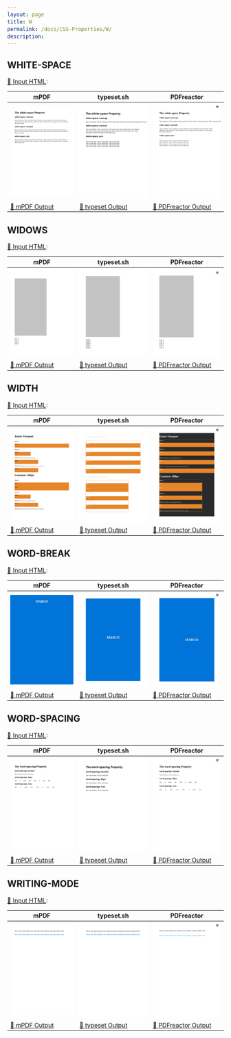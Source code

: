 ```yaml
---
layout: page
title: W
permalink: /docs/CSS-Properties/W/
description: 
---
```




## WHITE-SPACE

[📄 Input HTML](/html/CSS%20Properties/W/white-space.html):

| mPDF | typeset.sh | PDFreactor |
|---------|---------|---------|
| ![mPDF Preview](mpdf__html_CSS_Properties_W_white-space.html.png) | ![typeset Preview](typeset__html_CSS_Properties_W_white-space.html.png) | ![PDFreactor Preview](pdfreactor__html_CSS_Properties_W_white-space.html.png) |
| [📕 mPDF Output](mpdf__html_CSS_Properties_W_white-space.html.pdf) | [📕 typeset Output](typeset__html_CSS_Properties_W_white-space.html.pdf) | [📕 PDFreactor Output](pdfreactor__html_CSS_Properties_W_white-space.html.pdf) |

## WIDOWS

[📄 Input HTML](/html/CSS%20Properties/W/widows.html):

| mPDF | typeset.sh | PDFreactor |
|---------|---------|---------|
| ![mPDF Preview](mpdf__html_CSS_Properties_W_widows.html.png) | ![typeset Preview](typeset__html_CSS_Properties_W_widows.html.png) | ![PDFreactor Preview](pdfreactor__html_CSS_Properties_W_widows.html.png) |
| [📕 mPDF Output](mpdf__html_CSS_Properties_W_widows.html.pdf) | [📕 typeset Output](typeset__html_CSS_Properties_W_widows.html.pdf) | [📕 PDFreactor Output](pdfreactor__html_CSS_Properties_W_widows.html.pdf) |

## WIDTH

[📄 Input HTML](/html/CSS%20Properties/W/width.html):

| mPDF | typeset.sh | PDFreactor |
|---------|---------|---------|
| ![mPDF Preview](mpdf__html_CSS_Properties_W_width.html.png) | ![typeset Preview](typeset__html_CSS_Properties_W_width.html.png) | ![PDFreactor Preview](pdfreactor__html_CSS_Properties_W_width.html.png) |
| [📕 mPDF Output](mpdf__html_CSS_Properties_W_width.html.pdf) | [📕 typeset Output](typeset__html_CSS_Properties_W_width.html.pdf) | [📕 PDFreactor Output](pdfreactor__html_CSS_Properties_W_width.html.pdf) |

## WORD-BREAK

[📄 Input HTML](/html/CSS%20Properties/W/word-break.html):

| mPDF | typeset.sh | PDFreactor |
|---------|---------|---------|
| ![mPDF Preview](mpdf__html_CSS_Properties_W_word-break.html.png) | ![typeset Preview](typeset__html_CSS_Properties_W_word-break.html.png) | ![PDFreactor Preview](pdfreactor__html_CSS_Properties_W_word-break.html.png) |
| [📕 mPDF Output](mpdf__html_CSS_Properties_W_word-break.html.pdf) | [📕 typeset Output](typeset__html_CSS_Properties_W_word-break.html.pdf) | [📕 PDFreactor Output](pdfreactor__html_CSS_Properties_W_word-break.html.pdf) |

## WORD-SPACING

[📄 Input HTML](/html/CSS%20Properties/W/word-spacing.html):

| mPDF | typeset.sh | PDFreactor |
|---------|---------|---------|
| ![mPDF Preview](mpdf__html_CSS_Properties_W_word-spacing.html.png) | ![typeset Preview](typeset__html_CSS_Properties_W_word-spacing.html.png) | ![PDFreactor Preview](pdfreactor__html_CSS_Properties_W_word-spacing.html.png) |
| [📕 mPDF Output](mpdf__html_CSS_Properties_W_word-spacing.html.pdf) | [📕 typeset Output](typeset__html_CSS_Properties_W_word-spacing.html.pdf) | [📕 PDFreactor Output](pdfreactor__html_CSS_Properties_W_word-spacing.html.pdf) |

## WRITING-MODE

[📄 Input HTML](/html/CSS%20Properties/W/writing-mode.html):

| mPDF | typeset.sh | PDFreactor |
|---------|---------|---------|
| ![mPDF Preview](mpdf__html_CSS_Properties_W_writing-mode.html.png) | ![typeset Preview](typeset__html_CSS_Properties_W_writing-mode.html.png) | ![PDFreactor Preview](pdfreactor__html_CSS_Properties_W_writing-mode.html.png) |
| [📕 mPDF Output](mpdf__html_CSS_Properties_W_writing-mode.html.pdf) | [📕 typeset Output](typeset__html_CSS_Properties_W_writing-mode.html.pdf) | [📕 PDFreactor Output](pdfreactor__html_CSS_Properties_W_writing-mode.html.pdf) |


